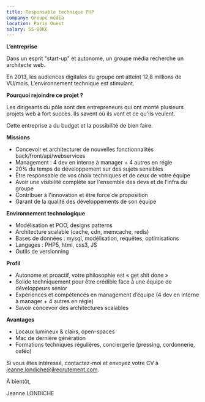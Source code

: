 ```yaml
---
title: Responsable technique PHP
company: Groupe média
location: Paris Ouest
salary: 55-80K€
---
```


<strong>L’entreprise</strong>

Dans un esprit "start-up" et autonome, un groupe média recherche un architecte web.

En 2013, les audiences digitales du groupe ont atteint 12,8 millions de VU/mois. L’environnement technique est stimulant.

<strong>Pourquoi rejoindre ce projet ?</strong>

Les dirigeants du pôle sont des entrepreneurs qui ont monté plusieurs projets web à fort succès. Ils savent où ils vont et ce qu'ils veulent.

Cette entreprise a du budget et la possibilité de bien faire.

<strong>Missions</strong>

- Concevoir et architecturer de nouvelles fonctionnalités back/front/api/webservices
- Management : 4 dev en interne à manager + 4 autres en régie
- 20% du temps de développement sur des sujets sensibles 
- Être responsable de vos choix techniques et de ceux de votre équipe
- Avoir une visibilité complète sur l'ensemble des devs et de l’infra du groupe
- Contribuer à l'innovation et être force de proposition
- Garant de la qualité des développements de son équipe


<strong>Environnement technologique</strong>

- Modélisation et POO, designs patterns
- Architecture scalable (cache, cdn, memcache, redis)
- Bases de données : mysql, modélisation, requêtes, optimisations
- Langages : PHP5, html, css3, JS
- Outils de versionning

<strong>Profil</strong>

- Autonome et proactif, votre philosophie est « get shit done »
- Solide techniquement pour être crédible face à une équipe de développeurs sénior
- Expériences et compétences en management d’équipe (4 dev en interne à manager + 4 autres en régie)
- Savoir concevoir des architectures scalables

<strong>Avantages</strong>

- Locaux lumineux & clairs, open-spaces
- Mac de dernière génération
- Formations techniques régulières, conciergerie (pressing, cordonnerie, ostéo)

Si vous êtes intéressé, contactez-moi et envoyez votre CV à jeanne.londiche@jlrecrutement.com.

À bientôt,

Jeanne LONDICHE
